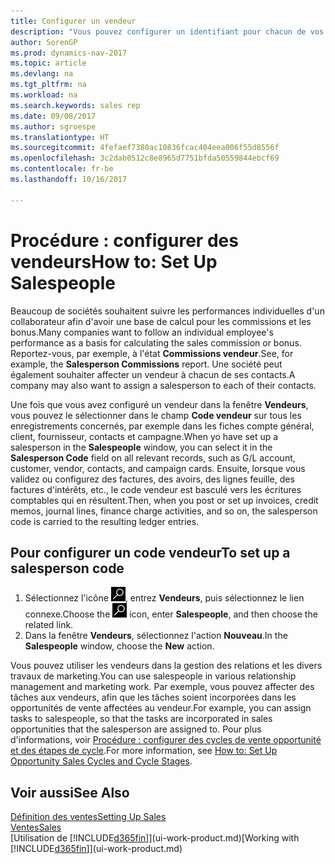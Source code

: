 ```yaml
---
title: Configurer un vendeur
description: "Vous pouvez configurer un identifiant pour chacun de vos vendeurs, afin de pouvoir suivre les performances de la personne ou affecter un vendeur à un contact."
author: SorenGP
ms.prod: dynamics-nav-2017
ms.topic: article
ms.devlang: na
ms.tgt_pltfrm: na
ms.workload: na
ms.search.keywords: sales rep
ms.date: 09/08/2017
ms.author: sgroespe
ms.translationtype: HT
ms.sourcegitcommit: 4fefaef7380ac10836fcac404eea006f55d8556f
ms.openlocfilehash: 3c2dab0512c8e8965d7751bfda50559844ebcf69
ms.contentlocale: fr-be
ms.lasthandoff: 10/16/2017

---
```

# <a name="how-to-set-up-salespeople"></a><span data-ttu-id="e12f1-103">Procédure : configurer des vendeurs</span><span class="sxs-lookup"><span data-stu-id="e12f1-103">How to: Set Up Salespeople</span></span>
<span data-ttu-id="e12f1-104">Beaucoup de sociétés souhaitent suivre les performances individuelles d'un collaborateur afin d'avoir une base de calcul pour les commissions et les bonus.</span><span class="sxs-lookup"><span data-stu-id="e12f1-104">Many companies want to follow an individual employee's performance as a basis for calculating the sales commission or bonus.</span></span> <span data-ttu-id="e12f1-105">Reportez-vous, par exemple, à l'état **Commissions vendeur**.</span><span class="sxs-lookup"><span data-stu-id="e12f1-105">See, for example, the **Salesperson Commissions** report.</span></span> <span data-ttu-id="e12f1-106">Une société peut également souhaiter affecter un vendeur à chacun de ses contacts.</span><span class="sxs-lookup"><span data-stu-id="e12f1-106">A company may also want to assign a salesperson to each of their contacts.</span></span>

<span data-ttu-id="e12f1-107">Une fois que vous avez configuré un vendeur dans la fenêtre **Vendeurs**, vous pouvez le sélectionner dans le champ **Code vendeur** sur tous les enregistrements concernés, par exemple dans les fiches compte général, client, fournisseur, contacts et campagne.</span><span class="sxs-lookup"><span data-stu-id="e12f1-107">When yo have set up a salesperson in the **Salespeople** window, you can select it in the **Salesperson Code** field on all relevant records, such as G/L account, customer, vendor, contacts, and campaign cards.</span></span> <span data-ttu-id="e12f1-108">Ensuite, lorsque vous validez ou configurez des factures, des avoirs, des lignes feuille, des factures d'intérêts, etc., le code vendeur est basculé vers les écritures comptables qui en résultent.</span><span class="sxs-lookup"><span data-stu-id="e12f1-108">Then, when you post or set up invoices, credit memos, journal lines, finance charge activities, and so on, the salesperson code is carried to the resulting ledger entries.</span></span>

## <a name="to-set-up-a-salesperson-code"></a><span data-ttu-id="e12f1-109">Pour configurer un code vendeur</span><span class="sxs-lookup"><span data-stu-id="e12f1-109">To set up a salesperson code</span></span>
1. <span data-ttu-id="e12f1-110">Sélectionnez l'icône ![Page ou état pour la recherche](media/ui-search/search_small.png "Page ou état pour la recherche"), entrez **Vendeurs**, puis sélectionnez le lien connexe.</span><span class="sxs-lookup"><span data-stu-id="e12f1-110">Choose the ![Search for Page or Report](media/ui-search/search_small.png "Search for Page or Report icon") icon, enter **Salespeople**, and then choose the related link.</span></span>
2. <span data-ttu-id="e12f1-111">Dans la fenêtre **Vendeurs**, sélectionnez l'action **Nouveau**.</span><span class="sxs-lookup"><span data-stu-id="e12f1-111">In the **Salespeople** window, choose the **New** action.</span></span>

<span data-ttu-id="e12f1-112">Vous pouvez utiliser les vendeurs dans la gestion des relations et les divers travaux de marketing.</span><span class="sxs-lookup"><span data-stu-id="e12f1-112">You can use salespeople in various relationship management and marketing work.</span></span> <span data-ttu-id="e12f1-113">Par exemple, vous pouvez affecter des tâches aux vendeurs, afin que les tâches soient incorporées dans les opportunités de vente affectées au vendeur.</span><span class="sxs-lookup"><span data-stu-id="e12f1-113">For example, you can assign tasks to salespeople, so that the tasks are incorporated in sales opportunities that the salesperson are assigned to.</span></span> <span data-ttu-id="e12f1-114">Pour plus d'informations, voir [Procédure : configurer des cycles de vente opportunité et des étapes de cycle](marketing-how-setup-opportunity-sales-cycles-stages.md).</span><span class="sxs-lookup"><span data-stu-id="e12f1-114">For more information, see [How to: Set Up Opportunity Sales Cycles and Cycle Stages](marketing-how-setup-opportunity-sales-cycles-stages.md).</span></span>

## <a name="see-also"></a><span data-ttu-id="e12f1-115">Voir aussi</span><span class="sxs-lookup"><span data-stu-id="e12f1-115">See Also</span></span>
[<span data-ttu-id="e12f1-116">Définition des ventes</span><span class="sxs-lookup"><span data-stu-id="e12f1-116">Setting Up Sales</span></span>](sales-setup-sales.md)  
[<span data-ttu-id="e12f1-117">Ventes</span><span class="sxs-lookup"><span data-stu-id="e12f1-117">Sales</span></span>](sales-manage-sales.md)  
<span data-ttu-id="e12f1-118">[Utilisation de [!INCLUDE[d365fin](includes/d365fin_md.md)]](ui-work-product.md)</span><span class="sxs-lookup"><span data-stu-id="e12f1-118">[Working with [!INCLUDE[d365fin](includes/d365fin_md.md)]](ui-work-product.md)</span></span>  

